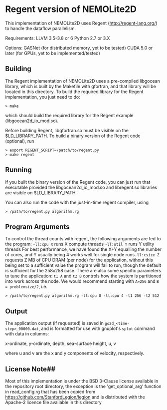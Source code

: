 # Regent version of NEMOLite2D #

This implementation of NEMOLite2D uses Regent (http://regent-lang.org/) to handle the dataflow parallelism.

Requirements:
LLVM 3.5-3.8 or 6
Python 2.7 or 3.X

Options:
GASNet (for distributed memory, yet to be tested)
CUDA 5.0 or later (for GPUs, yet to be implemented/tested)

## Building ##
The Regent implementation of NEMOLite2D uses a pre-compiled libgocean library,
which is built by the Makefile with gfortran, and that library will be located
in this directory.
To build the required library for the Regent implementation, you just need to do:

    > make

which should build the required library for the Regent example (libgocean2d_io_mod.so).


Before building Regent, libgfortran.so must be visible on the $LD_LIBRARY_PATH.
To build a binary version of the Regent code (optional), run

    > export REGENT_SCRIPT=/patch/to/regent.py
    > make regent

## Running ##

If you built the binary version of the Regent code, you can just run that executable
provided the libgocean2d_io_mod.so and libregent.so libraries are visible on $LD_LIBRARY_PATH.

You can also run the code with the just-in-time regent compiler, using

    > /path/to/regent.py algorithm.rg

## Program Arguments ##
To control the thread counts with regent, the following arguments are fed to the program:
`-ll:cpu X` runs X compute threads
`-ll:util Y` runs Y utility threads
For best performance, we have found the X+Y equalling the number of cores,
and Y usually being 4 works well for single node runs.
`ll:csize Z` requests Z MB of CPU DRAM (per node) for the application, 
without this being set to a sufficient value the program will fail to run, 
though the default is sufficient for the 258x258 case.
There are also some specific parameters to tune the application:
`t1 A` and `t2 B` controls how the system is partitioned into work across the node.
We would recommend starting with `A=256` and `B = problemsize/2`, i.e.
    
    > /path/to/regent.py algorithm.rg -ll:cpu 8 -ll:cpu 4 -t1 256 -t2 512

## Output ##
The application output (if requested) is saved in `go2d_<time-step>_00000.dat`, 
and is formatted for use with gnuplot's `splot` command with data in columns:

x-ordinate, y-ordinate, depth, sea-surface height, u, v

where u and v are the x and y components of velocity, respectively.

## License Note##
Most of this implementation is under the BSD 3-Clause license available in the 
repository root directory, the exception is the 'get_optional_arg' function in 
read_config.rg that has been copied from https://github.com/StanfordLegion/legion 
and is distributed with the Apache-2 licence file available in this directory
